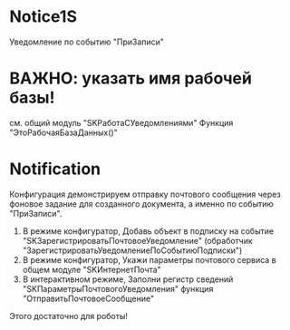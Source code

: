 # Notice1S
Уведомление по событию "ПриЗаписи"

# ВАЖНО: указать имя рабочей базы!
см. общий модуль "SKРаботаСУведомлениями" Функция "ЭтоРабочаяБазаДанных()"



# Notification

Конфигурация демонстрируем отправку почтового сообщения через фоновое задание для созданного документа, а именно по событию "ПриЗаписи".

1. В режиме конфигуратор, Добавь объект в подписку на событие "SKЗарегистрироватьПочтовоеУведомление" (обработчик "ЗарегистрироватьУведомлениеПоСобытиюПодписки")
2. В режиме конфигуратор, Укажи параметры почтового сервиса в общем модуле "SKИнтернетПочта" 
3. В интерактивном режиме, Заполни регистр сведений "SKПараметрыПочтовогоУведомления" функция "ОтправитьПочтовоеСообщение"

Этого достаточно для роботы!
